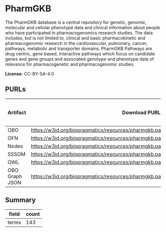 # PharmGKB

The PharmGKB database is a central repository for genetic, genomic, molecular and cellular phenotype data and clinical information about people who have participated in pharmacogenomics research studies. The data includes, but is not limited to, clinical and basic pharmacokinetic and pharmacogenomic research in the cardiovascular, pulmonary, cancer, pathways, metabolic and transporter domains. 
PharmGKB Pathways are drug centric, gene based, interactive pathways which focus on candidate genes and gene groups and associated genotype and phenotype data of relevance for pharmacogenetic and pharmacogenomic studies.

**License**: CC-BY-SA-4.0

## PURLs

| Artifact       | Download PURL                                                                          | Latest Versioned Download PURL   |
|----------------|----------------------------------------------------------------------------------------|----------------------------------|
| OBO            | https://w3id.org/biopragmatics/resources/pharmgkb.pathways/pharmgkb.pathways.obo       |                                  |
| OFN            | https://w3id.org/biopragmatics/resources/pharmgkb.pathways/pharmgkb.pathways.ofn       |                                  |
| Nodes          | https://w3id.org/biopragmatics/resources/pharmgkb.pathways/pharmgkb.pathways.tsv       |                                  |
| SSSOM          | https://w3id.org/biopragmatics/resources/pharmgkb.pathways/pharmgkb.pathways.sssom.tsv |                                  |
| OWL            | https://w3id.org/biopragmatics/resources/pharmgkb.pathways/pharmgkb.pathways.owl       |                                  |
| OBO Graph JSON | https://w3id.org/biopragmatics/resources/pharmgkb.pathways/pharmgkb.pathways.json      |                                  |

## Summary

| field   |   count |
|---------|---------|
| terms   |     143 |
